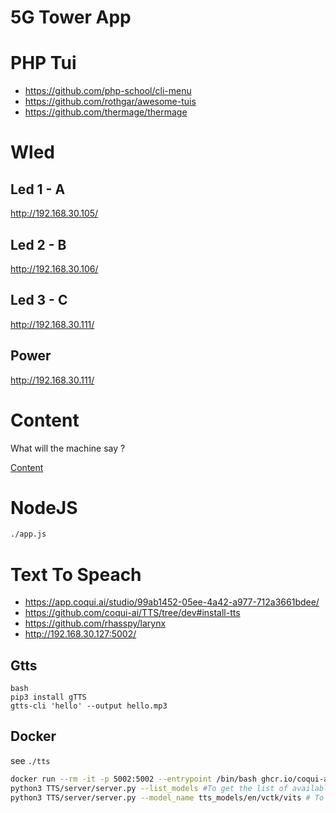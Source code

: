 # 5G Tower App 


# PHP Tui

* https://github.com/php-school/cli-menu
* https://github.com/rothgar/awesome-tuis
* https://github.com/thermage/thermage


# Wled

## Led 1 - A
 http://192.168.30.105/

## Led 2 - B 
 http://192.168.30.106/

 ## Led 3 - C 
  http://192.168.30.111/

## Power
  http://192.168.30.111/


# Content
What will the machine say ?

[Content](./content.md)


# NodeJS

```bash
./app.js
```

# Text To Speach 

* https://app.coqui.ai/studio/99ab1452-05ee-4a42-a977-712a3661bdee/
* https://github.com/coqui-ai/TTS/tree/dev#install-tts
* https://github.com/rhasspy/larynx
* http://192.168.30.127:5002/


## Gtts

```
bash
pip3 install gTTS
gtts-cli 'hello' --output hello.mp3

```
## Docker 


see `./tts`

```bash
docker run --rm -it -p 5002:5002 --entrypoint /bin/bash ghcr.io/coqui-ai/tts-cpu
python3 TTS/server/server.py --list_models #To get the list of available models
python3 TTS/server/server.py --model_name tts_models/en/vctk/vits # To start a server
```